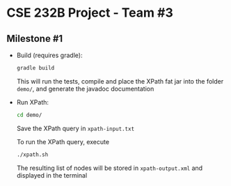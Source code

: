 # CSE 232B Project - Team \#3

## Milestone \#1

* Build (requires gradle):
  ```bash
  gradle build
  ```
  This will run the tests, compile and place the XPath fat jar into the folder ```demo/```, and generate the javadoc documentation

* Run XPath:
  ```bash
  cd demo/
  ```
  Save the XPath query in ```xpath-input.txt```

  To run the XPath query, execute
  ```bash
  ./xpath.sh
  ```
  The resulting list of nodes will be stored in ```xpath-output.xml``` and displayed in the terminal
